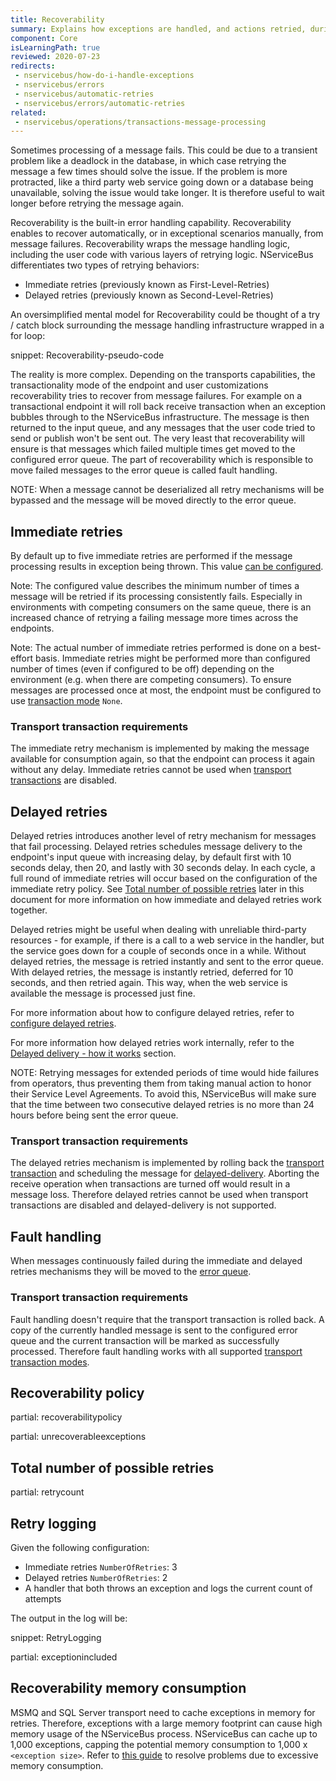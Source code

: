 ```yaml
---
title: Recoverability
summary: Explains how exceptions are handled, and actions retried, during message processing
component: Core
isLearningPath: true
reviewed: 2020-07-23
redirects:
 - nservicebus/how-do-i-handle-exceptions
 - nservicebus/errors
 - nservicebus/automatic-retries
 - nservicebus/errors/automatic-retries
related:
 - nservicebus/operations/transactions-message-processing
---
```


Sometimes processing of a message fails. This could be due to a transient problem like a deadlock in the database, in which case retrying the message a few times should solve the issue. If the problem is more protracted, like a third party web service going down or a database being unavailable, solving the issue would take longer. It is therefore useful to wait longer before retrying the message again.

Recoverability is the built-in error handling capability. Recoverability enables to recover automatically, or in exceptional scenarios manually, from message failures. Recoverability wraps the message handling logic, including the user code with various layers of retrying logic. NServiceBus differentiates two types of retrying behaviors:

 * Immediate retries (previously known as First-Level-Retries)
 * Delayed retries (previously known as Second-Level-Retries)

An oversimplified mental model for Recoverability could be thought of a try / catch block surrounding the message handling infrastructure wrapped in a for loop:

snippet: Recoverability-pseudo-code

The reality is more complex. Depending on the transports capabilities, the transactionality mode of the endpoint and user customizations recoverability tries to recover from message failures. For example on a transactional endpoint it will roll back receive transaction when an exception bubbles through to the NServiceBus infrastructure. The message is then returned to the input queue, and any messages that the user code tried to send or publish won't be sent out. The very least that recoverability will ensure is that messages which failed multiple times get moved to the configured error queue. The part of recoverability which is responsible to move failed messages to the error queue is called fault handling.

NOTE: When a message cannot be deserialized all retry mechanisms will be bypassed and the message will be moved directly to the error queue.


## Immediate retries

By default up to five immediate retries are performed if the message processing results in exception being thrown. This value [can be configured](/nservicebus/recoverability/configure-immediate-retries.md).

Note: The configured value describes the minimum number of times a message will be retried if its processing consistently fails. Especially in environments with competing consumers on the same queue, there is an increased chance of retrying a failing message more times across the endpoints.

Note: The actual number of immediate retries performed is done on a best-effort basis. Immediate retries might be performed more than configured number of times (even if configured to be off) depending on the environment (e.g. when there are competing consumers). To ensure messages are processed once at most, the endpoint must be configured to use [transaction mode](/transports/transactions.md) `None`.


### Transport transaction requirements

The immediate retry mechanism is implemented by making the message available for consumption again, so that the endpoint can process it again without any delay. Immediate retries cannot be used when [transport transactions](/transports/transactions.md) are disabled.


## Delayed retries

Delayed retries introduces another level of retry mechanism for messages that fail processing. Delayed retries schedules message delivery to the endpoint's input queue with increasing delay, by default first with 10 seconds delay, then 20, and lastly with 30 seconds delay. In each cycle, a full round of immediate retries will occur based on the configuration of the immediate retry policy. See [Total number of possible retries](#total-number-of-possible-retries) later in this document for more information on how immediate and delayed retries work together.

Delayed retries might be useful when dealing with unreliable third-party resources - for example, if there is a call to a web service in the handler, but the service goes down for a couple of seconds once in a while. Without delayed retries, the message is retried instantly and sent to the error queue. With delayed retries, the message is instantly retried, deferred for 10 seconds, and then retried again. This way, when the web service is available the message is processed just fine.

For more information about how to configure delayed retries, refer to [configure delayed retries](configure-delayed-retries.md).

For more information how delayed retries work internally, refer to the [Delayed delivery - how it works](/nservicebus/messaging/delayed-delivery.md#how-it-works) section.

NOTE: Retrying messages for extended periods of time would hide failures from operators, thus preventing them from taking manual action to honor their Service Level Agreements. To avoid this, NServiceBus will make sure that the time between two consecutive delayed retries is no more than 24 hours before being sent the error queue.


### Transport transaction requirements

The delayed retries mechanism is implemented by rolling back the [transport transaction](/transports/transactions.md) and scheduling the message for [delayed-delivery](/nservicebus/messaging/delayed-delivery.md). Aborting the receive operation when transactions are turned off would result in a message loss. Therefore delayed retries cannot be used when transport transactions are disabled and delayed-delivery is not supported.


## Fault handling

When messages continuously failed during the immediate and delayed retries mechanisms they will be moved to the [error queue](/nservicebus/recoverability/configure-error-handling.md).


### Transport transaction requirements

Fault handling doesn't require that the transport transaction is rolled back. A copy of the currently handled message is sent to the configured error queue and the current transaction will be marked as successfully processed. Therefore fault handling works with all supported [transport transaction modes](/transports/transactions.md).


## Recoverability policy

partial: recoverabilitypolicy

partial: unrecoverableexceptions

## Total number of possible retries

partial: retrycount


## Retry logging

Given the following configuration:

 * Immediate retries `NumberOfRetries`: 3
 * Delayed retries `NumberOfRetries`: 2
 * A handler that both throws an exception and logs the current count of attempts

The output in the log will be:

snippet: RetryLogging

partial: exceptionincluded


## Recoverability memory consumption

MSMQ and SQL Server transport need to cache exceptions in memory for retries. Therefore, exceptions with a large memory footprint can cause high memory usage of the NServiceBus process. NServiceBus can cache up to 1,000 exceptions, capping the potential memory consumption to 1,000 x `<exception size>`. Refer to [this guide](/nservicebus/recoverability/lru-memory-consumption.md) to resolve problems due to excessive memory consumption.

